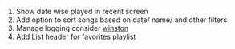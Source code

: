 1. Show date wise played in recent screen
2. Add option to sort songs based on date/ name/ and other filters
3. Manage logging consider [winston](https://www.npmjs.com/package/winston)
4. Add List header for favorites playlist
